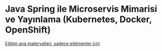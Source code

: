 # Java Spring ile Microservis Mimarisi ve Yayınlama (Kubernetes, Docker, OpenShift)

[Eğitim ana materyalleri, sadece eğitmenler için](https://github.com/TuncerKARAARSLAN-VB/training-kit-java-spring-ile-mikro-servis-mimarisi)
